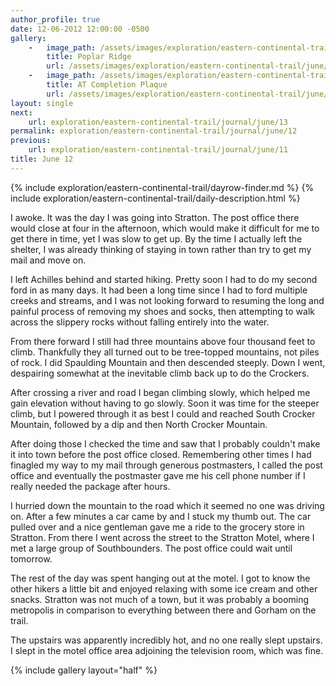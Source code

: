 ```yaml
---
author_profile: true
date: 12-06-2012 12:00:00 -0500
gallery:
    -   image_path: /assets/images/exploration/eastern-continental-trail/june/small/12-1.jpg
        title: Poplar Ridge
        url: /assets/images/exploration/eastern-continental-trail/june/large/12-1.jpg
    -   image_path: /assets/images/exploration/eastern-continental-trail/june/small/12-2.jpg
        title: AT Completion Plaque
        url: /assets/images/exploration/eastern-continental-trail/june/large/12-2.jpg
layout: single
next:
    url: exploration/eastern-continental-trail/journal/june/13
permalink: exploration/eastern-continental-trail/journal/june/12
previous:
    url: exploration/eastern-continental-trail/journal/june/11
title: June 12
---
```

{% include exploration/eastern-continental-trail/dayrow-finder.md %}
{% include exploration/eastern-continental-trail/daily-description.html %}

I awoke. It was the day I was going into Stratton. The post office there would close at four in the afternoon, which would make it difficult for me to get there in time, yet I was slow to get up. By the time I actually left the shelter, I was already thinking of staying in town rather than try to get my mail and move on.

I left Achilles behind and started hiking. Pretty soon I had to do my second ford in as many days. It had been a long time since I had to ford multiple creeks and streams, and I was not looking forward to resuming the long and painful process of removing my shoes and socks, then attempting to walk across the slippery rocks without falling entirely into the water.

From there forward I still had three mountains above four thousand feet to climb. Thankfully they all turned out to be tree-topped mountains, not piles of rock. I did Spaulding Mountain and then descended steeply. Down I went, despairing somewhat at the inevitable climb back up to do the Crockers.

After crossing a river and road I began climbing slowly, which helped me gain elevation without having to go slowly. Soon it was time for the steeper climb, but I powered through it as best I could and reached South Crocker Mountain, followed by a dip and then North Crocker Mountain.

After doing those I checked the time and saw that I probably couldn't make it into town before the post office closed. Remembering other times I had finagled my way to my mail through generous postmasters, I called the post office and eventually the postmaster gave me his cell phone number if I really needed the package after hours.

I hurried down the mountain to the road which it seemed no one was driving on. After a few minutes a car came by and I stuck my thumb out. The car pulled over and a nice gentleman gave me a ride to the grocery store in Stratton. From there I went across the street to the Stratton Motel, where I met a large group of Southbounders. The post office could wait until tomorrow.

The rest of the day was spent hanging out at the motel. I got to know the other hikers a little bit and enjoyed relaxing with some ice cream and other snacks. Stratton was not much of a town, but it was probably a booming metropolis in comparison to everything between there and Gorham on the trail.

The upstairs was apparently incredibly hot, and no one really slept upstairs. I slept in the motel office area adjoining the television room, which was fine.

{% include gallery layout="half" %}